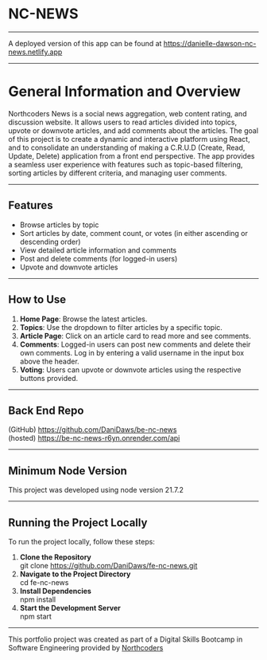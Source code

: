 # NC-NEWS

---

A deployed version of this app can be found at https://danielle-dawson-nc-news.netlify.app

---

# General Information and Overview

Northcoders News is a social news aggregation, web content rating, and discussion website. It allows users to read articles divided into topics, upvote or downvote articles, and add comments about the articles. The goal of this project is to create a dynamic and interactive platform using React, and to consolidate an understanding of making a C.R.U.D (Create, Read, Update, Delete) application from a front end perspective. The app provides a seamless user experience with features such as topic-based filtering, sorting articles by different criteria, and managing user comments.

---

## Features

- Browse articles by topic
- Sort articles by date, comment count, or votes (in either ascending or descending order)
- View detailed article information and comments
- Post and delete comments (for logged-in users)
- Upvote and downvote articles

---

## How to Use

1. **Home Page**: Browse the latest articles.
2. **Topics**: Use the dropdown to filter articles by a specific topic.
3. **Article Page**: Click on an article card to read more and see comments.
4. **Comments**: Logged-in users can post new comments and delete their own comments. Log in by entering a valid username in the input box above the header.
5. **Voting**: Users can upvote or downvote articles using the respective buttons provided.

---

## Back End Repo

(GitHub) https://github.com/DaniDaws/be-nc-news <br>
(hosted) https://be-nc-news-r6yn.onrender.com/api

---

## Minimum Node Version

This project was developed using node version 21.7.2

---

## Running the Project Locally

To run the project locally, follow these steps:

1. **Clone the Repository** <br> git clone https://github.com/DaniDaws/fe-nc-news.git
2. **Navigate to the Project Directory** <br> cd fe-nc-news
3. **Install Dependencies** <br> npm install
4. **Start the Development Server** <br> npm start

---

This portfolio project was created as part of a Digital Skills Bootcamp in Software Engineering provided by [Northcoders](https://northcoders.com/)

